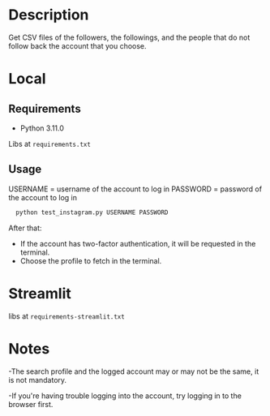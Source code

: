 # Description

Get CSV files of the followers, the followings, and the people that do not follow back the account that you choose.

# Local

## Requirements

- Python 3.11.0

Libs at `requirements.txt`

## Usage

USERNAME = username of the account to log in
PASSWORD = password of the account to log in

```sh
  python test_instagram.py USERNAME PASSWORD
```

After that:

- If the account has two-factor authentication, it will be requested in the terminal.
- Choose the profile to fetch in the terminal.

# Streamlit

libs at `requirements-streamlit.txt`

# Notes

-The search profile and the logged account may or may not be the same, it is not mandatory.

-If you're having trouble logging into the account, try logging in to the browser first.
